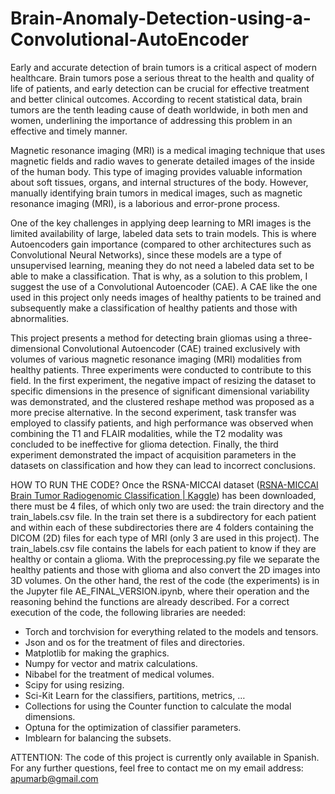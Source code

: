 # Brain-Anomaly-Detection-using-a-Convolutional-AutoEncoder

Early and accurate detection of brain tumors is a critical aspect of modern healthcare. Brain tumors pose a serious threat to the health and quality of life of patients, and early detection can be crucial for effective treatment and better clinical outcomes. According to recent statistical data, brain tumors are the tenth leading cause of death worldwide, in both men and women, underlining the importance of addressing this problem in an effective and timely manner.

Magnetic resonance imaging (MRI) is a medical imaging technique that uses magnetic fields and radio waves to generate detailed images of the inside of the human body. This type of imaging provides valuable information about soft tissues, organs, and internal structures of the body. However, manually identifying brain tumors in medical images, such as magnetic resonance imaging (MRI), is a laborious and error-prone process.

One of the key challenges in applying deep learning to MRI images is the limited availability of large, labeled data sets to train models. This is where Autoencoders gain importance (compared to other architectures such as Convolutional Neural Networks), since these models are a type of unsupervised learning, meaning they do not need a labeled data set to be able to make a classification. That is why, as a solution to this problem, I suggest the use of a Convolutional Autoencoder (CAE). A CAE like the one used in this project only needs images of healthy patients to be trained and subsequently make a classification of healthy patients and those with abnormalities.

This project presents a method for detecting brain gliomas using a three-dimensional Convolutional Autoencoder (CAE) trained exclusively with volumes of various magnetic resonance imaging (MRI) modalities from healthy patients. Three experiments were conducted to contribute to this field. In the first experiment, the negative impact of resizing the dataset to specific dimensions in the presence of significant dimensional variability was demonstrated, and the clustered reshape method was proposed as a more precise alternative. In the second experiment, task transfer was employed to classify patients, and high performance was observed when combining the T1 and FLAIR modalities, while the T2 modality was concluded to be ineffective for glioma detection. Finally, the third experiment demonstrated the impact of acquisition parameters in the datasets on classification and how they can lead to incorrect conclusions.

HOW TO RUN THE CODE?
Once the RSNA-MICCAI dataset ([RSNA-MICCAI Brain Tumor Radiogenomic Classification | Kaggle](https://www.kaggle.com/c/rsna-miccai-brain-tumor-radiogenomic-classification/data)) has been downloaded, there must be 4 files, of which only two are used: the train directory and the train_labels.csv file. In the train set there is a subdirectory for each patient and within each of these subdirectories there are 4 folders containing the DICOM (2D) files for each type of MRI (only 3 are used in this project). The train_labels.csv file contains the labels for each patient to know if they are healthy or contain a glioma. With the preprocessing.py file we separate the healthy patients and those with glioma and also convert the 2D images into 3D volumes.
On the other hand, the rest of the code (the experiments) is in the Jupyter file AE_FINAL_VERSION.ipynb, where their operation and the reasoning behind the functions are already described. For a correct execution of the code, the following libraries are needed:
- Torch and torchvision for everything related to the models and tensors.
- Json and os for the treatment of files and directories.
- Matplotlib for making the graphics.
- Numpy for vector and matrix calculations.
- Nibabel for the treatment of medical volumes.
- Scipy for using resizing.
- Sci-Kit Learn for the classifiers, partitions, metrics, …
- Collections for using the Counter function to calculate the modal dimensions.
- Optuna for the optimization of classifier parameters.
- Imblearn for balancing the subsets.

ATTENTION: The code of this project is currently only available in Spanish. For any further questions, feel free to contact me on my email address: apumarb@gmail.com
